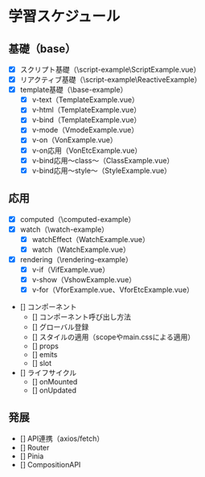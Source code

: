 # 学習スケジュール

## 基礎（base）

- [x] スクリプト基礎（\script-example\ScriptExample.vue）
- [x] リアクティブ基礎（\script-example\ReactiveExample）
- [x] template基礎（\base-example）
  - [x] v-text（TemplateExample.vue）
  - [x] v-html（TemplateExample.vue）
  - [x] v-bind（TemplateExample.vue）
  - [x] v-mode（VmodeExample.vue）
  - [x] v-on（VonExample.vue）
  - [x] v-on応用（VonEtcExample.vue）
  - [x] v-bind応用～class～（ClassExample.vue）
  - [x] v-bind応用～style～（StyleExample.vue）

## 応用

- [x] computed（\computed-example）
- [x] watch（\watch-example）
  - [x] watchEffect（WatchExample.vue）
  - [x] watch（WatchExample.vue）
- [x] rendering（\rendering-example）
  - [x] v-if（VifExample.vue）
  - [x] v-show（VshowExample.vue）
  - [x] v-for（VforExample.vue、VforEtcExample.vue）
- [] コンポーネント
  - [] コンポーネント呼び出し方法
  - [] グローバル登録
  - [] スタイルの適用（scopeやmain.cssによる適用）
  - [] props
  - [] emits
  - [] slot
- [] ライフサイクル
  - [] onMounted
  - [] onUpdated

## 発展

- [] API連携（axios/fetch）
- [] Router
- [] Pinia
- [] CompositionAPI
